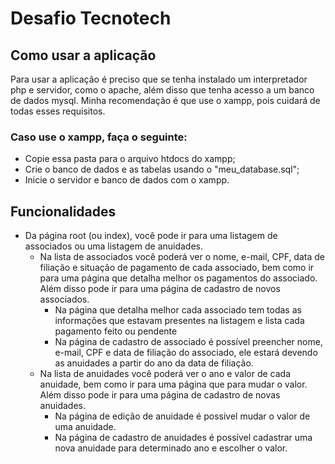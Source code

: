 # Desafio Tecnotech

## Como usar a aplicação

Para usar a aplicação é preciso que se tenha instalado um interpretador php e servidor, como o apache, além disso que tenha acesso a um banco de dados mysql. Minha recomendação é que use o xampp, pois cuidará de todas esses requisitos.

### Caso use o xampp, faça o seguinte:
* Copie essa pasta para o arquivo htdocs do xampp;
* Crie o banco de dados e as tabelas usando o "meu_database.sql";
* Inicie o servidor e banco de dados com o xampp.

## Funcionalidades

* Da página root (ou index), você pode ir para uma listagem de associados ou uma listagem de anuidades.
    * Na lista de associados você poderá ver o nome, e-mail, CPF, data de filiação e situação de pagamento de cada associado, bem como ir para uma página que detalha melhor os pagamentos do associado. Além disso pode ir para uma página de cadastro de novos associados.
        * Na página que detalha melhor cada associado tem todas as informações que estavam presentes na listagem e lista cada pagamento feito ou pendente
        * Na página de cadastro de associado é possível preencher nome, e-mail, CPF e data de filiação do associado, ele estará devendo as anuidades a partir do ano da data de filiação.
    * Na lista de anuidades você poderá ver o ano e valor de cada anuidade, bem como ir para uma página que para mudar o valor. Além disso pode ir para uma página de cadastro de novas anuidades.
        * Na página de edição de anuidade é possivel mudar o valor de uma anuidade.
        * Na página de cadastro de anuidades é possível cadastrar uma nova anuidade para determinado ano e escolher o valor.
